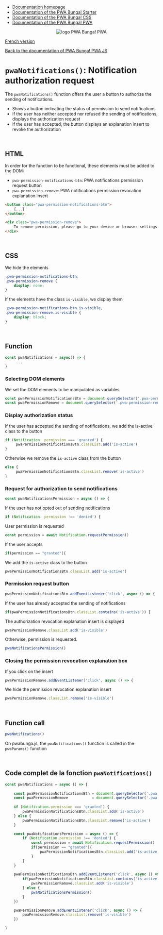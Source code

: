 * [Documentation homepage](https://github.com/PwaBunga/documentation/)
* [Documentation of the PWA Bunga! Starter](https://github.com/PwaBunga/documentation/blob/main/STARTER.md)
* [Documentation of the PWA Bunga! CSS](https://github.com/PwaBunga/documentation/blob/main/CSS.md)
* [Documentation of the PWA Bunga! PWA](https://github.com/PwaBunga/documentation/blob/main/PWA.md)

<div align="center">
  <img src="https://pwabunga.com/github/logo-pwabunga-pwa-circle.png" alt="logo PWA Bunga! PWA"/>
</div>

[French version](https://github.com/PwaBunga/documentation/blob/main/fr/pwa/js/NOTIFICATION.md)

[Back to the documentation of PWA Bunga! PWA JS](https://github.com/PwaBunga/documentation/blob/main/pwa/JS.md)


# `pwaNotifications()`: Notification authorization request

The `pwaNotifications()` function offers the user a button to authorize the sending of notifications.

* Shows a button indicating the status of permission to send notifications
* If the user has neither accepted nor refused the sending of notifications, displays the authorization request
* If the user has accepted, the button displays an explanation insert to revoke the authorization

&nbsp;

## HTML

In order for the function to be functional, these elements must be added to the DOM:

* `pwa-permission-notifications-btn`: PWA notifications permission request button
* `pwa-permission-remove`: PWA notifications permission revocation explanation insert

```html
<button class="pwa-permission-notifications-btn">
    {...}
</button>

<div class="pwa-permission-remove">
    To remove permission, please go to your device or browser settings
</div>	
```

&nbsp;

## CSS

We hide the elements

```css
.pwa-permission-notifications-btn,
.pwa-permission-remove {
    display: none;
}
```

If the elements have the class `is-visible`, we display them

```css
.pwa-permission-notifications-btn.is-visible,
.pwa-permission-remove.is-visible {
    display: block;
}
```

&nbsp;

## Function

```js
const pwaNotifications = async() => {
     ...
}
```

### Selecting DOM elements

We set the DOM elements to be manipulated as variables

```js
const pwaPermissionNotificationsBtn = document.querySelector('.pwa-permission-notifications-btn')
const pwaPermissionRemove = document.querySelector('.pwa-permission-remove')
```

### Display authorization status

If the user has accepted the sending of notifications, we add the is-active class to the button

```js
if (Notification. permission === 'granted') {
     pwaPermissionNotificationsBtn.classList.add('is-active')
}
```

Otherwise we remove the `is-active` class from the button

```js
else {
     pwaPermissionNotificationsBtn.classList.remove('is-active')
}
```

### Request for authorization to send notifications

```js
const pwaNotificationsPermission = async () => {
```

If the user has not opted out of sending notifications

```js
if (Notification. permission !== 'denied') {
```

User permission is requested

```js
const permission = await Notification.requestPermission()
```

If the user accepts

```js
if(permission == "granted"){
```

We add the `is-active` class to the button

```js
pwaPermissionNotificationsBtn.classList.add('is-active')
```

### Permission request button

```js
pwaPermissionNotificationsBtn.addEventListener('click', async () => {
```

If the user has already accepted the sending of notifications

```js
if(pwaPermissionNotificationsBtn.classList.contains('is-active')) {
```

The authorization revocation explanation insert is displayed

```js
pwaPermissionRemove.classList.add('is-visible')
```

Otherwise, permission is requested.

```js
pwaNotificationsPermission()
```

### Closing the permission revocation explanation box

If you click on the insert

```js
pwaPermissionRemove.addEventListener('click', async () => {
```

We hide the permission revocation explanation insert

```js
pwaPermissionRemove.classList.remove('is-visible')
```

&nbsp;

## Function call

```js
pwaNotifications()
```

On pwabunga.js, the `pwaNotifications()` function is called in the `pwaParams()` function

&nbsp;

## Code complet de la fonction `pwaNotifications()`

```js
const pwaNotifications = async () => {
    
    const pwaPermissionNotificationsBtn = document.querySelector('.pwa-permission-notifications-btn')
    const pwaPermissionRemove           = document.querySelector('.pwa-permission-remove')
    
    if (Notification.permission === 'granted') { 
        pwaPermissionNotificationsBtn.classList.add('is-active')
    } else {
        pwaPermissionNotificationsBtn.classList.remove('is-active')
    }

    const pwaNotificationsPermission = async () => {
        if (Notification.permission !== 'denied') { 
            const permission = await Notification.requestPermission()
            if(permission == "granted"){ 
                pwaPermissionNotificationsBtn.classList.add('is-active')
            } 
        } 
    }
    
    pwaPermissionNotificationsBtn.addEventListener('click', async () => {
        if(pwaPermissionNotificationsBtn.classList.contains('is-active')) {
            pwaPermissionRemove.classList.add('is-visible')
        } else {
            pwaNotificationsPermission()
        }
    })

    pwaPermissionRemove.addEventListener('click', async () => {
        pwaPermissionRemove.classList.remove('is-visible')
    })
    
}  
```

&nbsp;
